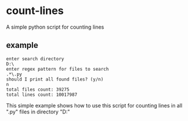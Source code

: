 # count-lines
A simple python script for counting lines
## example
```
enter search directory
D:\
enter regex pattern for files to search
.*\.py
should I print all found files? (y/n)
n
total files count: 39275
total lines count: 10017987
```
This simple example shows how to use this script for counting lines in all ".py" files in directory "D:\"
